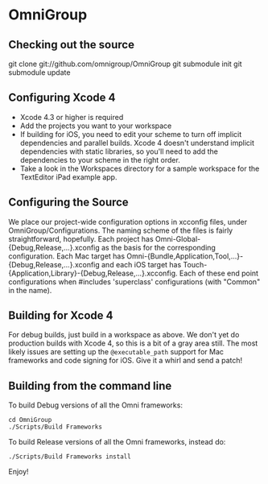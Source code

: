 OmniGroup
===========

Checking out the source
-----------------------

git clone git://github.com/omnigroup/OmniGroup
git submodule init
git submodule update

Configuring Xcode 4
-------------------

- Xcode 4.3 or higher is required
- Add the projects you want to your workspace
- If building for iOS, you need to edit your scheme to turn off implicit dependencies and parallel builds. Xcode 4 doesn't understand implicit dependencies with static libraries, so you'll need to add the dependencies to your scheme in the right order.
- Take a look in the Workspaces directory for a sample workspace for the TextEditor iPad example app.

Configuring the Source
----------------------

We place our project-wide configuration options in xcconfig files, under OmniGroup/Configurations. The naming scheme of the files is fairly straightforward, hopefully. Each project has Omni-Global-{Debug,Release,...}.xconfig as the basis for the corresponding configuration. Each Mac target has Omni-{Bundle,Application,Tool,...}-{Debug,Release,...}.xconfig and each iOS target has Touch-{Application,Library}-{Debug,Release,...}.xcconfig. Each of these end point configurations when #includes 'superclass' configurations (with "Common" in the name).

Building for Xcode 4
--------------------

For debug builds, just build in a workspace as above. We don't yet do production builds with Xcode 4, so this is a bit of a gray area still.
The most likely issues are setting up the `@executable_path` support for Mac frameworks and code signing for iOS. Give it a whirl and send a patch!
 
Building from the command line
------------------------------

To build Debug versions of all the Omni frameworks:

    cd OmniGroup
    ./Scripts/Build Frameworks

To build Release versions of all the Omni frameworks, instead do:

    ./Scripts/Build Frameworks install

Enjoy!
